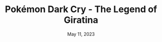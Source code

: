 ---
layout: gba
title: "Pokémon Dark Cry - The Legend of Giratina"
categories:
 - approved
 - gba
 - universal
 - safe
tags:
- pokemon
- rpg
date: May 11, 2023
permalink: /games/pokemon-dark-cry/play/details
publisher: mitchel1
gid: pokemon-dark-cry
edition: us
---